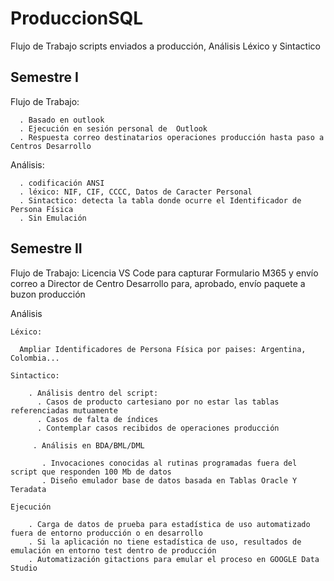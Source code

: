 # ProduccionSQL
Flujo de Trabajo scripts enviados a producción, Análisis Léxico y Sintactico 

## Semestre I
  Flujo de Trabajo: 
  
      . Basado en outlook
      . Ejecución en sesión personal de  Outlook
      . Respuesta correo destinatarios operaciones producción hasta paso a Centros Desarrollo
      
  Análisis:
  
      . codificación ANSI
      . léxico: NIF, CIF, CCCC, Datos de Caracter Personal
      . Sintactico: detecta la tabla donde ocurre el Identificador de Persona Física
      . Sin Emulación
      
## Semestre II

  Flujo de Trabajo:
    Licencia VS Code para capturar Formulario M365 y envío correo a Director de Centro Desarrollo para, aprobado, envío paquete a buzon producción

  Análisis

    Léxico:
    
      Ampliar Identificadores de Persona Física por paises: Argentina, Colombia...

    Sintactico:

        . Análisis dentro del script:
          . Casos de producto cartesiano por no estar las tablas referenciadas mutuamente
          . Casos de falta de índices
          . Contemplar casos recibidos de operaciones producción 

         . Análisis en BDA/BML/DML

           . Invocaciones conocidas al rutinas programadas fuera del script que responden 100 Mb de datos
           . Diseño emulador base de datos basada en Tablas Oracle Y Teradata

    Ejecución

        . Carga de datos de prueba para estadística de uso automatizado fuera de entorno producción o en desarrollo
        . Si la aplicación no tiene estadística de uso, resultados de emulación en entorno test dentro de producción
        . Automatización gitactions para emular el proceso en GOOGLE Data Studio
